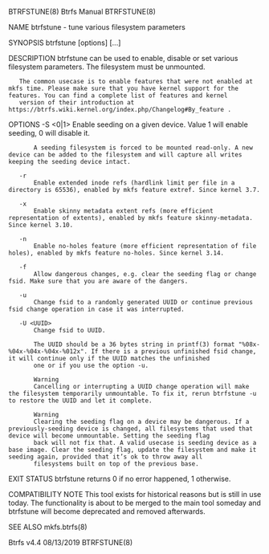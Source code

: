 BTRFSTUNE(8)                                                                                   Btrfs Manual                                                                                  BTRFSTUNE(8)

NAME
       btrfstune - tune various filesystem parameters

SYNOPSIS
       btrfstune [options] <dev> [<dev>...]

DESCRIPTION
       btrfstune can be used to enable, disable or set various filesystem parameters. The filesystem must be unmounted.

       The common usecase is to enable features that were not enabled at mkfs time. Please make sure that you have kernel support for the features. You can find a complete list of features and kernel
       version of their introduction at https://btrfs.wiki.kernel.org/index.php/Changelog#By_feature .

OPTIONS
       -S <0|1>
           Enable seeding on a given device. Value 1 will enable seeding, 0 will disable it.

           A seeding filesystem is forced to be mounted read-only. A new device can be added to the filesystem and will capture all writes keeping the seeding device intact.

       -r
           Enable extended inode refs (hardlink limit per file in a directory is 65536), enabled by mkfs feature extref. Since kernel 3.7.

       -x
           Enable skinny metadata extent refs (more efficient representation of extents), enabled by mkfs feature skinny-metadata. Since kernel 3.10.

       -n
           Enable no-holes feature (more efficient representation of file holes), enabled by mkfs feature no-holes. Since kernel 3.14.

       -f
           Allow dangerous changes, e.g. clear the seeding flag or change fsid. Make sure that you are aware of the dangers.

       -u
           Change fsid to a randomly generated UUID or continue previous fsid change operation in case it was interrupted.

       -U <UUID>
           Change fsid to UUID.

           The UUID should be a 36 bytes string in printf(3) format "%08x-%04x-%04x-%04x-%012x". If there is a previous unfinished fsid change, it will continue only if the UUID matches the unfinished
           one or if you use the option -u.

           Warning
           Cancelling or interrupting a UUID change operation will make the filesystem temporarily unmountable. To fix it, rerun btrfstune -u to restore the UUID and let it complete.

           Warning
           Clearing the seeding flag on a device may be dangerous. If a previously-seeding device is changed, all filesystems that used that device will become unmountable. Setting the seeding flag
           back will not fix that. A valid usecase is seeding device as a base image. Clear the seeding flag, update the filesystem and make it seeding again, provided that it’s ok to throw away all
           filesystems built on top of the previous base.

EXIT STATUS
       btrfstune returns 0 if no error happened, 1 otherwise.

COMPATIBILITY NOTE
       This tool exists for historical reasons but is still in use today. The functionality is about to be merged to the main tool someday and btrfstune will become deprecated and removed afterwards.

SEE ALSO
       mkfs.btrfs(8)

Btrfs v4.4                                                                                      08/13/2019                                                                                   BTRFSTUNE(8)
